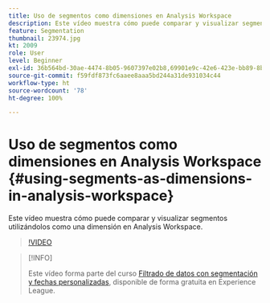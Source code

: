 ```yaml
---
title: Uso de segmentos como dimensiones en Analysis Workspace
description: Este vídeo muestra cómo puede comparar y visualizar segmentos utilizándolos como una dimensión en Analysis Workspace.
feature: Segmentation
thumbnail: 23974.jpg
kt: 2009
role: User
level: Beginner
exl-id: 36b564bd-30ae-4474-8b05-9607397e02b8,69901e9c-42e6-423e-bb89-8b8b0763bac7
source-git-commit: f59fdf873fc6aaee8aaa5bd244a31de931034c44
workflow-type: ht
source-wordcount: '78'
ht-degree: 100%

---
```


# Uso de segmentos como dimensiones en Analysis Workspace {#using-segments-as-dimensions-in-analysis-workspace}

Este vídeo muestra cómo puede comparar y visualizar segmentos utilizándolos como una dimensión en Analysis Workspace.

>[!VIDEO](https://video.tv.adobe.com/v/23974/?quality=12)

>[!INFO]
>
> Este vídeo forma parte del curso [Filtrado de datos con segmentación y fechas personalizadas](https://experienceleague.adobe.com/?recommended=Analytics-U-1-2021.1.filterdata&amp;lang=es), disponible de forma gratuita en Experience League.
